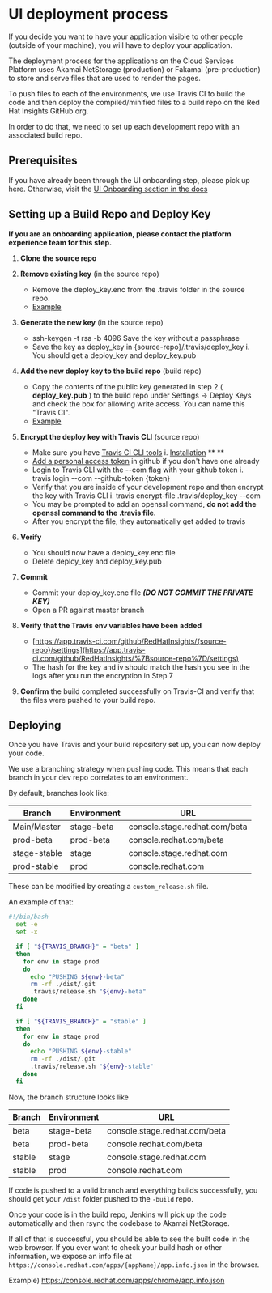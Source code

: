 # UI deployment process

If you decide you want to have your application visible to other people (outside of your machine), you will have to deploy your application.

The deployment process for the applications on the Cloud Services Platform uses Akamai NetStorage (production) or Fakamai (pre-production) to store and serve files that are used to render the pages.

To push files to each of the environments, we use Travis CI to build the code and then deploy the compiled/minified files to a build repo on the Red Hat Insights GitHub org.

In order to do that, we need to set up each development repo with an associated build repo.

## Prerequisites

If you have already been through the UI onboarding step, please pick up here. Otherwise, visit the [UI Onboarding section in the docs](./ui-onboarding)

## Setting up a Build Repo and Deploy Key

**If you are an onboarding application, please contact the platform experience team for this step.**

1. **Clone the source repo**
2. **Remove existing key** (in the source repo)
    * Remove the deploy\_key.enc from the .travis folder in the source repo.
    * [Example](https://github.com/RedHatInsights/insights-remediations-frontend/tree/master/.travis)

3. **Generate the new key** (in the source repo)
    * ssh-keygen -t rsa -b 4096
      Save the key without a passphrase
    * Save the key as deploy\_key in {source-repo}/.travis/deploy\_key
      i. You should get a deploy\_key and deploy\_key.pub

4. **Add the new deploy key to the build repo** (build repo)
    * Copy the contents of the public key generated in step 2 ( **deploy\_key.pub** ) to the build repo under Settings → Deploy Keys and check the box for allowing write access. You can name this &quot;Travis CI&quot;.
    * [Example](https://github.com/RedHatInsights/insights-remediations-frontend-build/settings/keys)
5. **Encrypt the deploy key with Travis CLI** (source repo)
    * Make sure you have [Travis CI CLI tools](https://github.com/travis-ci/travis.rb)
      i. [Installation](https://github.com/travis-ci/travis.rb#installation) ** **
    * [Add a personal access token](https://github.com/settings/tokens) in github if you don&#39;t have one already
    * Login to Travis CLI with the --com flag with your github token
      i. travis login --com --github-token {token}
    * Verify that you are inside of your development repo and then encrypt the key with Travis CLI
      i. travis encrypt-file .travis/deploy\_key --com
    * You may be prompted to add an openssl command, **do not add the openssl command to the .travis file.**
    * After you encrypt the file, they automatically get added to travis
6. **Verify**
    * You should now have a deploy\_key.enc file
    * Delete deploy\_key and deploy\_key.pub
7. **Commit**
    * Commit your deploy\_key.enc file _**(DO NOT COMMIT THE PRIVATE KEY)**_
    * Open a PR against master branch
8. **Verify that the Travis env variables have been added**
    * [https://app.travis-ci.com/github/RedHatInsights/{source-repo}/settings](https://app.travis-ci.com/github/RedHatInsights/%7Bsource-repo%7D/settings)
    * The hash for the key and iv should match the hash you see in the logs after you run the encryption in Step 7
9. **Confirm** the build completed successfully on Travis-CI and verify that the files were pushed to your build repo.

<!-- Describe the travis -> build repo -> jenkins -> akamai process -->

## Deploying

Once you have Travis and your build repository set up, you can now deploy your code.

We use a branching strategy when pushing code. This means that each branch in your dev repo correlates to an environment.

By default, branches look like:

| Branch       | Environment | URL                           |
|--------------|-------------|-------------------------------|
| Main/Master  | stage-beta  | console.stage.redhat.com/beta |
| prod-beta    | prod-beta   | console.redhat.com/beta       |
| stage-stable | stage       | console.stage.redhat.com      |
| prod-stable  | prod        | console.redhat.com            |

These can be modified by creating a `custom_release.sh` file.

An example of that:

```sh
#!/bin/bash
  set -e
  set -x

  if [ "${TRAVIS_BRANCH}" = "beta" ]
  then 
    for env in stage prod
    do
      echo "PUSHING ${env}-beta" 
      rm -rf ./dist/.git
      .travis/release.sh "${env}-beta"
    done
  fi

  if [ "${TRAVIS_BRANCH}" = "stable" ]
  then
    for env in stage prod
    do 
      echo "PUSHING ${env}-stable"
      rm -rf ./dist/.git
      .travis/release.sh "${env}-stable"
    done
  fi
```

Now, the branch structure looks like

| Branch | Environment | URL                           |
|--------|-------------|-------------------------------|
| beta   | stage-beta  | console.stage.redhat.com/beta |
| beta   | prod-beta   | console.redhat.com/beta       |
| stable | stage       | console.stage.redhat.com      |
| stable | prod        | console.redhat.com            |

If code is pushed to a valid branch and everything builds successfully, you should get your `/dist` folder pushed to the `-build` repo.

Once your code is in the build repo, Jenkins will pick up the code automatically and then rsync the codebase to Akamai NetStorage.

If all of that is successful, you should be able to see the built code in the web browser. If you ever want to check your build hash or other information, we expose an info file at `https://console.redhat.com/apps/{appName}/app.info.json` in the browser.

Example) https://console.redhat.com/apps/chrome/app.info.json
